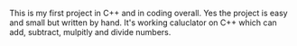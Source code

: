 This is my first project in C++ and in coding overall. Yes the project is easy and small but written by hand. It's working caluclator on C++ which can add, subtract, mulpitly and divide numbers.
